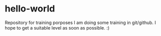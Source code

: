# hello-world
Repository for training porposes
I am doing some training in git/github.
I hope to get a suitable level as soon as possible. :)

